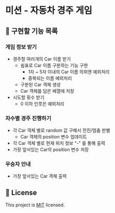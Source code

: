 # 미션 - 자동차 경주 게임

## 🤞 구현할 기능 목록
### 게임 정보 받기
- 경주할 여러개의 Car 이름 받기
    - 쉼표로 Car 이름 구분하는 기능 구현
        - 1자 ~ 5자 이내의 Car 이름 의외엔 예외처리
        - 중복되는 이름 예외처리
    - 구분된 Car 객체 생성
    - Car 객체를 담은 배열에 저장 
- 시도할 횟수 받기
    - 0 이하 인풋은 예외처리

### 차수별 경주 진행하기
- 각 Car 객체 별로 random 값 구해서 전진/멈춤 판별 
    - Car 객체의 position 변수 업데이트
- 각 Car 객체 별로 현재 위치 정보 "-" 를 통해 출력
- 가장 앞서있는 Car의 position 변수 저장

### 우승자 안내
- 가장 앞서있는 Car 객체 출력
    
## 📝 License

This project is [MIT](https://github.com/woowacourse/java-racingcar-precourse/blob/master/LICENSE) licensed.
